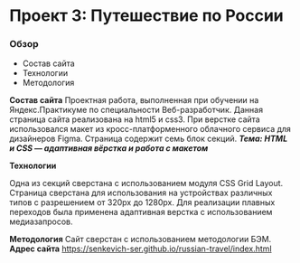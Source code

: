 # Проект 3: Путешествие по России

### Обзор
* Состав сайта
* Технологии
* Методология 

**Состав сайта**
Проектная работа, выполненная при обучении на Яндекс.Практикуме по специальности Веб-разработчик.
Данная страница сайта реализована  на html5 и css3. 
При верстке сайта использовался макет из кросс-платформенного 
облачного сервиса для дизайнеров Figma.
Страница  содержит семь блок секций.
***Тема: HTML и CSS — адаптивная вёрстка и работа с макетом***

**Технологии**

Одна из секций сверстана с использованием модуля CSS Grid Layout. 
Страница  сверстана для использования на устройствах различных типов
с разрешением от 320px до 1280px. Для реализации плавных переходов 
была применена адаптивная верстка с использованием медиазапросов.

**Методология**
Сайт сверстан с использованием методологии БЭМ.
**Адрес сайта**
https://senkevich-ser.github.io/russian-travel/index.html

